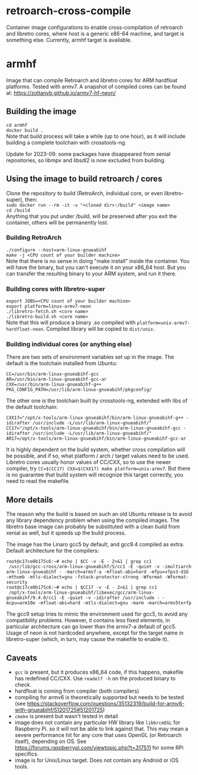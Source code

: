 # retroarch-cross-compile

Container image configurations to enable cross-compilation of retroarch and libretro cores, where host is a generic x86-64 machine, and target is something else. Currently, armhf target is available.

# armhf
Image that can compile Retroarch and libretro cores for ARM hardfloat platforms. Tested with armv7. A snapshot of compiled cores can be found at:
https://zoltanvb.github.io/armv7-hf-neon/

## Building the image
`cd armhf`  
`docker build .`  
Note that build process will take a while (up to one hour), as it will include building a complete toolchain with crosstools-ng.

Update for 2023-09: some packages have disappeared from xenial repositories, so libmpv and libsdl2 is now excluded from building.

## Using the image to build retroarch / cores
Clone the repository to build (RetroArch, individual core, or even libretro-super), then:  
`sudo docker run --rm -it -v "<cloned dir>:/build" <image name>`  
`cd /build`  
Anything that you put under /build, will be preserved after you exit the container, others will be permanently lost.
### Building RetroArch
`./configure --host=arm-linux-gnueabihf`  
`make -j <CPU count of your builder machine>`  
Note that there is no sense in doing "make install" inside the container. You will have the binary, but you can't execute it on your x86_64 host. But you can transfer the resulting binary to your ARM system, and run it there.

### Building cores with libretro-super
`export JOBS=<CPU count of your builder machine>`  
`export platform=linux-armv7-neon`  
`./libretro-fetch.sh <core name>`  
`./libretro-build.sh <core name>`  
Note that this will produce a binary .so compiled with `platform=unix-armv7-hardfloat-neon`. Compiled library will be copied to `dist/unix`.

### Building individual cores (or anything else)
There are two sets of environment variables set up in the image. The default is the toolchain installed from Ubuntu:
```
CC=/usr/bin/arm-linux-gnueabihf-gcc
AR=/usr/bin/arm-linux-gnueabihf-gcc-ar
CXX=/usr/bin/arm-linux-gnueabihf-g++
PKG_CONFIG_PATH=/usr/lib/arm-linux-gnueabihf/pkgconfig/
```
The other one is the toolchain built by crosstools-ng, extended with libs of the default toolchain:
```
CXX17="/opt/x-tools/arm-linux-gnueabihf/bin/arm-linux-gnueabihf-g++ -idirafter /usr/include -L/usr/lib/arm-linux-gnueabihf/"
CC17="/opt/x-tools/arm-linux-gnueabihf/bin/arm-linux-gnueabihf-gcc -idirafter /usr/include -L/usr/lib/arm-linux-gnueabihf/"
AR17=/opt/x-tools/arm-linux-gnueabihf/bin/arm-linux-gnueabihf-gcc-ar
```
It is highly dependent on the build system, whether cross compilation will be possible, and if so, what platform / arch / target values need to be used. Libretro cores usually honor values of CC/CXX, so to use the newer compiler, try `CC=$(CC17) CXX=$(CXX17) make platform=unix-armv7`. But there is no guarantee that build system will recognize this target correctly, you need to read the makefile.

## More details
The reason why the build is based on such an old Ubuntu release is to avoid any library dependency problem when using the compiled images. The libretro base image can probably be substituted with a clean build from xenial as well, but it speeds up the build process.

The image has the Linaro gcc5 by default, and gcc9.4 compiled as extra. Default architecture for the compilers:
```
root@c17ce0b175c6:~# echo | $CC -v -E - 2>&1 | grep cc1
 /usr/lib/gcc-cross/arm-linux-gnueabihf/5/cc1 -E -quiet -v -imultiarch arm-linux-gnueabihf - -march=armv7-a -mfloat-abi=hard -mfpu=vfpv3-d16 -mthumb -mtls-dialect=gnu -fstack-protector-strong -Wformat -Wformat-security
root@c17ce0b175c6:~# echo | $CC17 -v -E - 2>&1 | grep cc1
 /opt/x-tools/arm-linux-gnueabihf/libexec/gcc/arm-linux-gnueabihf/9.4.0/cc1 -E -quiet -v -idirafter /usr/include - -mcpu=arm10e -mfloat-abi=hard -mtls-dialect=gnu -marm -march=armv5te+fp
```
The gcc9 setup tries to mimic the environment used for gcc5, to avoid any compatibility problems. However, it contains less fixed elements, in particular architecture can go lower than the armv7-a default of gcc5. Usage of neon is not hardcoded anywhere, except for the target name in libretro-super (which, in turn, may cause the makefile to enable it).

## Caveats
- `gcc` is present, but it produces x86_64 code, if this happens, makefile has redefined CC/CXX. Use `readelf -h` on the produced binary to check.
- hardfloat is coming from compiler (both compilers)
- compiling for armv6 is theoretically supported but needs to be tested (see https://stackoverflow.com/questions/35132319/build-for-armv6-with-gnueabihf/51201725#51201725)
- `cmake` is present but wasn't tested in detail
- image does not contain any particular HW library like `libbrcmEGL` for Raspberry Pi. so it will not be able to link against that. This may mean a severe performance hit for any core that uses OpenGL (or Retroarch itself), depending on OS. See https://forums.raspberrypi.com/viewtopic.php?t=317511 for some RPi specifics.
- image is for Unix/Linux target. Does not contain any Android or iOS tools.
